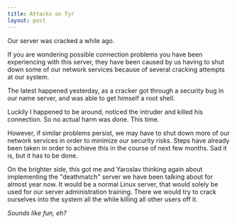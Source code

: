 ```yaml
---
title: Attacks on Tyr
layout: post
---
```

Our server was cracked a while ago.

If you are wondering possible connection problems you have been experiencing with this server, they have been caused by us having to shut down some of our network services because of several cracking attempts at our system.

The latest happened yesterday, as a cracker got through a security bug in our name server, and was able to get himself a root shell.

Luckily I happened to be around, noticed the intruder and killed his connection. So no actual harm was done. This time.

However, if similar problems persist, we may have to shut down more of our network services in order to minimize our security risks. Steps have already been taken in order to achieve this in the course of next few months. Sad it is, but it has to be done.

On the brighter side, this got me and Yaroslav thinking again about implementing the "deathmatch" server we have been talking about for almost year now. It would be a normal Linux server, that would solely be used for our server administration training. There we would try to crack ourselves into the system all the while killing all other users off it.

*Sounds like fun, eh?*
